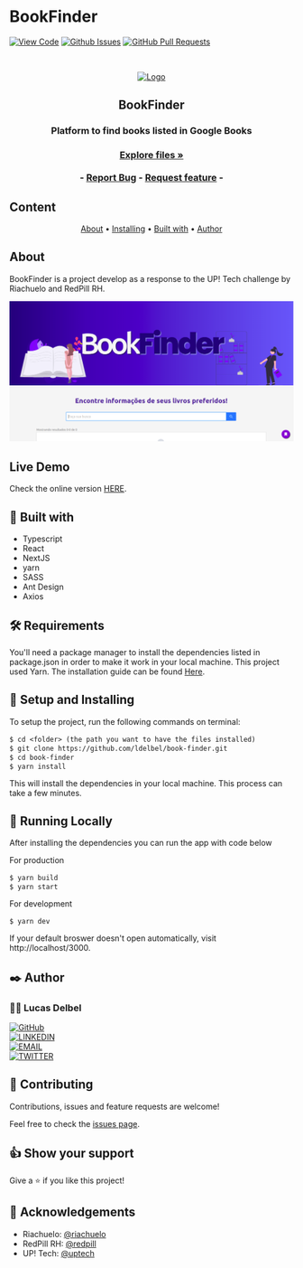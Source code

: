 # BookFinder

[![View Code](https://img.shields.io/badge/View%20-Code-green)]()
[![Github Issues](https://img.shields.io/badge/GitHub-Issues-orange)]()
[![GitHub Pull Requests](https://img.shields.io/badge/GitHub-Pull%20Requests-blue)]()

<br />
<p align="center">
  <a href="https://github.com/ldelbel/book-finder">
    <img src="https://pngimg.com/uploads/book/book_PNG2105.png" alt="Logo" width="100">
  </a>

  <h2 align="center">BookFinder</h2>

  <h3 align="center">Platform to find books listed in Google Books<h3>
  <p align="center">
    <a href="https://github.com/ldelbel/book-finder"><strong>Explore files »</strong></a>
    <br />
    <br />
    -
    <a href="https://github.com/ldelbel/book-finder/issues">Report Bug</a>
    -
    <a href="https://github.com/ldelbel/book-finder/pulls">Request feature</a>
    -
  </p>
</p>
    
## Content

<p align="center">
  <a href="#about">About</a> •
  <a href="#ins">Installing</a> •
  <a href="#with">Built with</a> •
  <a href="#author">Author</a>
</p>

## About <a name = "about"></a>

BookFinder is a project develop as a response to the UP! Tech challenge by Riachuelo and RedPill RH.

![screenshot](screenshot.png)

## Live Demo <a name = "ldl"></a>

Check the online version [HERE](https://book-finder-gamma.vercel.app/).

## 🔧 Built with <a name = "with"></a>

- Typescript
- React
- NextJS
- yarn
- SASS
- Ant Design
- Axios

## 🛠 Requirements <a name = "req"></a>

You'll need a package manager to install the dependencies listed in package.json in order to make it work in your local machine.
This project used Yarn. The installation guide can be found [Here](https://classic.yarnpkg.com/en/docs/install/#debian-stable).

## 🔨 Setup and Installing <a name = "ins"></a>

To setup the project, run the following commands on terminal:

```
$ cd <folder> (the path you want to have the files installed)
$ git clone https://github.com/ldelbel/book-finder.git
$ cd book-finder
$ yarn install

```

This will install the dependencies in your local machine. This process can take a few minutes.

## 🔨 Running Locally

After installing the dependencies you can run the app with code below

For production

```
$ yarn build
$ yarn start

```

For development

```
$ yarn dev

```

If your default broswer doesn't open automatically, visit http://localhost/3000.

## ✒️ Author <a name = "author"></a>

### 👨‍💻 Lucas Delbel

[![GitHub](https://img.shields.io/badge/-GitHub-000?style=for-the-badge&logo=GitHub&logoColor=white)](https://github.com/ldelbel) <br>
[![LINKEDIN](https://img.shields.io/badge/-LINKEDIN-0077B5?style=for-the-badge&logo=Linkedin&logoColor=white)](https://www.linkedin.com/in/lucasdelbel/) <br>
[![EMAIL](https://img.shields.io/badge/-EMAIL-D14836?style=for-the-badge&logo=Mail.Ru&logoColor=white)](mailto:lucdelbel@gmail.com) <br>
[![TWITTER](https://img.shields.io/badge/-TWITTER-1DA1F2?style=for-the-badge&logo=Twitter&logoColor=white)](https://twitter.com/delbel_lucas)

## 🤝 Contributing

Contributions, issues and feature requests are welcome!

Feel free to check the [issues page]().

## 👍 Show your support

Give a ⭐️ if you like this project!

## :clap: Acknowledgements

- Riachuelo: [@riachuelo](https://www.riachuelo.com.br/)
- RedPill RH: [@redpill](https://www.redpillrh.com.br/)
- UP! Tech: [@uptech](https://up-tech.breezy.hr/)
